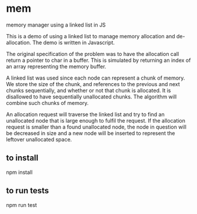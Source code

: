 # mem
memory manager using a linked list in JS

This is a demo of using a linked list to manage memory allocation and de-allocation. The demo is written in Javascript.

The original specification of the problem was to have the allocation call return a pointer to char in a buffer. This is
simulated by returning an index of an array representing the memory buffer.

A linked list was used since each node can represent a chunk of memory. We store the size of the chunk, and references to
the previous and next chunks sequentially, and whether or not that chunk is allocated. It is disallowed to have sequentially
unallocated chunks. The algorithm will combine such chunks of memory.

An allocation request will traverse the linked list and try to find an unallocated node that is large enough to fulfil the
request. If the allocation request is smaller than a found unallocated node, the node in question will be decreased in size
and a new node will be inserted to represent the leftover unallocated space.


## to install
npm install

## to run tests
npm run test
